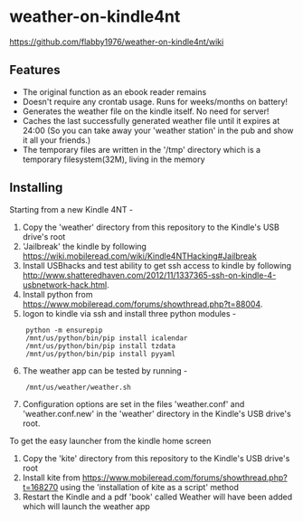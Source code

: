 weather-on-kindle4nt
=====================

https://github.com/flabby1976/weather-on-kindle4nt/wiki

## Features

- The original function as an ebook reader remains
- Doesn't require any crontab usage. Runs for weeks/months on battery!
- Generates the weather file on the kindle itself. No need for server!
- Caches the last successfully generated weather file until it expires at 24:00
  (So you can take away your 'weather station' in the pub and show it all your friends.)
- The temporary files are written in the '/tmp' directory which is a temporary filesystem(32M), living in the memory

## Installing

Starting from a new Kindle 4NT -
1) Copy the 'weather' directory from this repository to the Kindle's USB drive's root
2) 'Jailbreak' the kindle by following https://wiki.mobileread.com/wiki/Kindle4NTHacking#Jailbreak
3) Install USBhacks and test ability to get ssh access to kindle by following http://www.shatteredhaven.com/2012/11/1337365-ssh-on-kindle-4-usbnetwork-hack.html. 
4) Install python from https://www.mobileread.com/forums/showthread.php?t=88004.
5) logon to kindle via ssh and install three python modules -
```
	python -m ensurepip
	/mnt/us/python/bin/pip install icalendar
	/mnt/us/python/bin/pip install tzdata
	/mnt/us/python/bin/pip install pyyaml
```
6) The weather app can be tested by running -
```
	/mnt/us/weather/weather.sh
```
7) Configuration options are set in the files 'weather.conf' and 'weather.conf.new' in the 'weather' directory in the Kindle's USB drive's root.

To get the easy launcher from the kindle home screen
1) Copy the 'kite' directory from this repository to the Kindle's USB drive's root
2) Install kite from https://www.mobileread.com/forums/showthread.php?t=168270 using the 'installation of kite as a script' method
3) Restart the Kindle and a pdf 'book' called Weather will have been added which will launch the weather app

